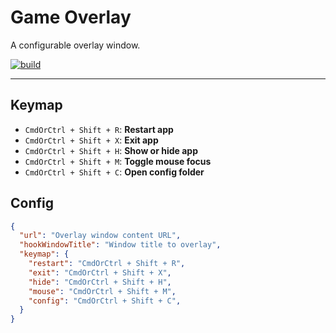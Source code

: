 # Game Overlay

A configurable overlay window.

[![build](https://github.com/hans00/game-overlay/actions/workflows/build.yml/badge.svg)](https://github.com/hans00/game-overlay/actions/workflows/build.yml)

---

## Keymap

- `CmdOrCtrl + Shift + R`: **Restart app**
- `CmdOrCtrl + Shift + X`: **Exit app**
- `CmdOrCtrl + Shift + H`: **Show or hide app**
- `CmdOrCtrl + Shift + M`: **Toggle mouse focus**
- `CmdOrCtrl + Shift + C`: **Open config folder**

## Config

```json
{
  "url": "Overlay window content URL",
  "hookWindowTitle": "Window title to overlay",
  "keymap": {
    "restart": "CmdOrCtrl + Shift + R",
    "exit": "CmdOrCtrl + Shift + X",
    "hide": "CmdOrCtrl + Shift + H",
    "mouse": "CmdOrCtrl + Shift + M",
    "config": "CmdOrCtrl + Shift + C",
  }
}
```
